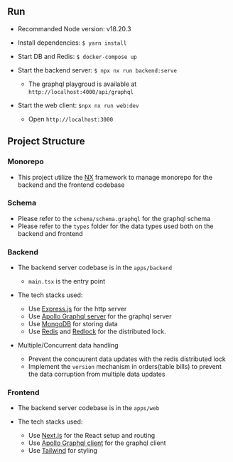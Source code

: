 ## Run 
- Recommanded Node version: v18.20.3

- Install dependencies: `$ yarn install`

- Start DB and Redis: `$ docker-compose up`

- Start the backend server: `$ npx nx run backend:serve`
  - The graphql playgroud is available at `http://localhost:4000/api/graphql`

- Start the web client: `$npx nx run web:dev`
  - Open `http://localhost:3000`

## Project Structure

### Monorepo
- This project utilize the [NX](https://nx.dev/) framework to manage monorepo for the backend and the frontend codebase

### Schema
- Please refer to the `schema/schema.graphql` for the graphql schema
- Please refer to the `types` folder for the data types used both on the backend and frontend

### Backend
- The backend server codebase is in the `apps/backend`
  - `main.tsx` is the entry point

- The tech stacks used:
  - Use [Express.js](https://expressjs.com/) for the http server
  - Use [Apollo Graphql server](https://github.com/apollographql/apollo-server) for the graphql server
  - Use [MongoDB](https://www.mongodb.com/) for storing data
  - Use [Redis](https://redis.io/docs/latest/) and [Redlock](https://www.npmjs.com/package/redlock) for the distributed lock.

- Multiple/Concurrent data handling
  - Prevent the concuurent data updates with the redis distributed lock
  - Implement the `version` mechanism in orders(table bills) to prevent the data corruption from multiple data updates

### Frontend
- The backend server codebase is in the `apps/web`
  
- The tech stacks used:
  - Use [Next.js](https://nextjs.org/) for the React setup and routing
  - Use [Apollo Graphql client](https://www.npmjs.com/package/@apollo/client) for the graphql client
  - Use [Tailwind](https://tailwindcss.com/) for styling

